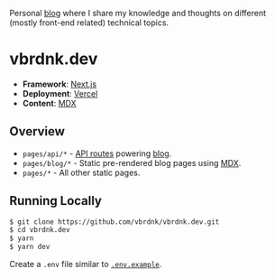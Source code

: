 Personal [blog](https://vbrdnk.dev) where I share my knowledge and thoughts on different (mostly front-end related) technical topics.

# vbrdnk.dev

- **Framework**: [Next.js](https://nextjs.org/)
- **Deployment**: [Vercel](https://vercel.com)
- **Content**: [MDX](https://github.com/mdx-js/mdx)

## Overview

- `pages/api/*` - [API routes](https://nextjs.org/docs/api-routes/introduction) powering [blog](https://vbrdnk.dev).
- `pages/blog/*` - Static pre-rendered blog pages using [MDX](https://github.com/mdx-js/mdx).
- `pages/*` - All other static pages.

## Running Locally

```bash
$ git clone https://github.com/vbrdnk/vbrdnk.dev.git
$ cd vbrdnk.dev
$ yarn
$ yarn dev
```

Create a `.env` file similar to [`.env.example`](https://github.com/vbrdnk/vbrdnk.dev/blob/main/.env.example).
